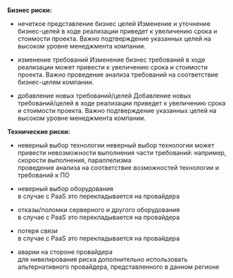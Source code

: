 
**Бизнес риски:**
- нечеткое представление бизнес целей
  Изменение и уточнение бизнес-целей в ходе реализации 
  приведет к увеличению срока и стоимости проекта. 
  Важно подтверждение указанных целей на высоком уровне менеджмента компании.
  
- изменение требований
  Изменение бизнес требований в ходе реализации 
  может привести к увеличению срока и стоимости проекта. 
  Важно проведение анализа требований на соответствие бизнес-целям компании.

- добавление новых требований/целей
  Добавление новых требований/целей в ходе реализации 
  приведет к увеличению срока и стоимости проекта. 
  Важно подтверждение указанных целей на высоком уровне менеджмента компании.

**Технические риски:**
- неверный выбор технологии
  неверный выбор технологии может привести невозможности выполнения части требований: например, скорости выполнения, параллелизма  
  проведение анализа на соответствие возможностей технологии и требований к ПО
  
- неверный выбор оборудования  
  в случае с PaaS это перекладывается на провайдера
  
- отказы/поломки серверного и другого оборудования  
  в случае с PaaS это перекладывается на провайдера
  
- потеря связи  
  в случае с PaaS это перекладывается на провайдера
  
- аварии на стороне провайдера  
  для нивелирования риска дополнительно использовать альтернативного провайдера, представленного в данном регионе

